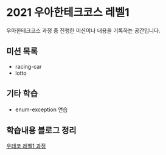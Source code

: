 # 2021 우아한테크코스 레벨1
우아한테크코스 과정 중 진행한 미션이나 내용을 기록하는 공간입니다.

## 미션 목록
- racing-car
- lotto

## 기타 학습
- enum-exception 연습

## 학습내용 블로그 정리
[우테코 레벨1 과정](https://nauni.tistory.com/category/%EC%9A%B0%EC%95%84%ED%95%9C%ED%85%8C%ED%81%AC%EC%BD%94%EC%8A%A4/%EB%A0%88%EB%B2%A81)
